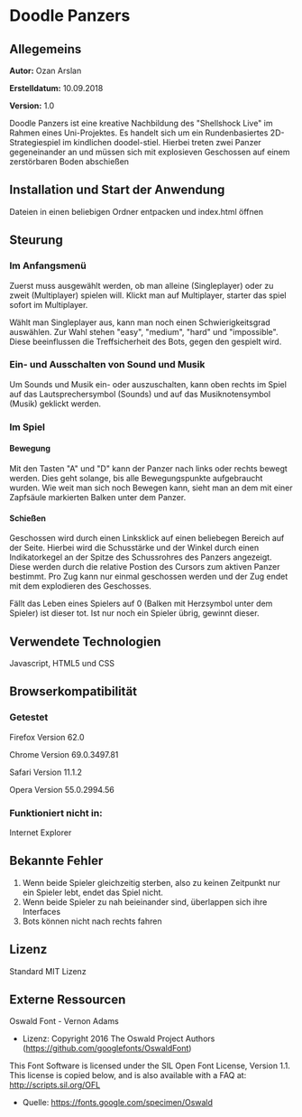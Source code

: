 # Doodle Panzers

## Allegemeins
**Autor:** Ozan Arslan

**Erstelldatum:** 10.09.2018

**Version:** 1.0

Doodle Panzers ist eine kreative Nachbildung des "Shellshock Live" im Rahmen eines Uni-Projektes.
Es handelt sich um ein Rundenbasiertes 2D-Strategiespiel im kindlichen doodel-stiel. Hierbei treten zwei Panzer gegeneinander an und müssen sich mit explosieven Geschossen auf einem zerstörbaren Boden abschießen
## Installation und Start der Anwendung
Dateien in einen beliebigen Ordner entpacken und index.html öffnen
## Steurung
### Im Anfangsmenü
Zuerst muss ausgewählt werden, ob man alleine (Singleplayer) oder zu zweit (Multiplayer) spielen will.
Klickt man auf Multiplayer, starter das spiel sofort im Multiplayer.

Wählt man Singleplayer aus, kann man noch einen Schwierigkeitsgrad auswählen. Zur Wahl stehen "easy", "medium", "hard" und "impossible". Diese beeinflussen die Treffsicherheit des Bots, gegen den gespielt wird.
### Ein- und Ausschalten von Sound und Musik
Um Sounds und Musik ein- oder auszuschalten, kann oben rechts im Spiel auf das Lautsprechersymbol (Sounds) und auf das Musiknotensymbol (Musik) geklickt werden.
### Im Spiel
#### Bewegung
Mit den Tasten "A" und "D" kann der Panzer nach links oder rechts bewegt werden. Dies geht solange, bis alle Bewegungspunkte aufgebraucht wurden. Wie weit man sich noch Bewegen kann, sieht man an dem mit einer Zapfsäule markierten Balken unter dem Panzer.
#### Schießen
Geschossen wird durch einen Linksklick auf einen beliebegen Bereich auf der Seite. Hierbei wird die Schusstärke und der Winkel durch einen Indikatorkegel an der Spitze des Schussrohres des Panzers angezeigt. Diese werden durch die relative Postion des Cursors zum aktiven Panzer bestimmt.
Pro Zug kann nur einmal geschossen werden und der Zug endet mit dem explodieren des Geschosses.

Fällt das Leben eines Spielers auf 0 (Balken mit Herzsymbol unter dem Spieler) ist dieser tot. Ist nur noch ein Spieler übrig, gewinnt dieser.
## Verwendete Technologien
Javascript, HTML5 und CSS
## Browserkompatibilität
### Getestet
Firefox Version 62.0

Chrome Version 69.0.3497.81

Safari Version 11.1.2

Opera Version 55.0.2994.56
### Funktioniert nicht in:
Internet Explorer
## Bekannte Fehler
1) Wenn beide Spieler gleichzeitig sterben, also zu keinen Zeitpunkt nur ein Spieler lebt, endet das Spiel nicht.
2) Wenn beide Spieler zu nah beieinander sind, überlappen sich ihre Interfaces
3) Bots können nicht nach rechts fahren
## Lizenz
Standard MIT Lizenz
## Externe Ressourcen
Oswald Font - Vernon Adams
- Lizenz: Copyright 2016 The Oswald Project Authors (https://github.com/googlefonts/OswaldFont)

This Font Software is licensed under the SIL Open Font License, Version 1.1.
This license is copied below, and is also available with a FAQ at:
http://scripts.sil.org/OFL
- Quelle: https://fonts.google.com/specimen/Oswald
